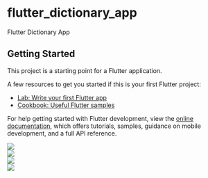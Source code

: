 # flutter_dictionary_app

Flutter Dictionary App

## Getting Started

This project is a starting point for a Flutter application.

A few resources to get you started if this is your first Flutter project:

- [Lab: Write your first Flutter app](https://docs.flutter.dev/get-started/codelab)
- [Cookbook: Useful Flutter samples](https://docs.flutter.dev/cookbook)

For help getting started with Flutter development, view the
[online documentation](https://docs.flutter.dev/), which offers tutorials,
samples, guidance on mobile development, and a full API reference.

<!DOCTYPE html>
<html>
<head>
  <link rel= “stylesheet” href = “https://maxcdn.bootstrapcdn.com/bootstrap/3.4.1/css/bootstrap.min.css”>
  <script src = “https://ajax.googleapis.com/ajax/libs/jquery/3.5.1/jquery.min.js”></script>
  <script src = “https://maxcdn.bootstrapcdn.com/bootstrap/3.4.1/js/bootstrap.min.js”></script>
</head>
<body>
  <div class="row">
    <div class="col col-sm-3 col-md-3 col-lg-3 col-xl-3">
      <img src="https://user-images.githubusercontent.com/74659671/175898966-ea175f71-d733-45d0-9898-6887e656aded.png">
    </div>
    <div class="col col-sm-3 col-md-3 col-lg-3 col-xl-3">
      <img src="https://user-images.githubusercontent.com/74659671/175899495-f6d2bbc1-8428-42e5-84d3-88427a7733c7.png">
    </div>
    <div class="col col-sm-3 col-md-3 col-lg-3 col-xl-3">
      <img src="https://user-images.githubusercontent.com/74659671/175898977-9b9e1ba5-fca8-4594-b801-bb91adb57aad.png">
    </div>
    <div class="col col-sm-3 col-md-3 col-lg-3 col-xl-3">
      <img src="https://user-images.githubusercontent.com/74659671/175898981-b19812e1-e98c-4497-9ff3-8f505f4058ea.png">
    </div>
</div>
</body>
</html>




